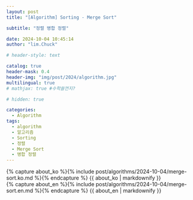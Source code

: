 ```yaml
---
layout: post
title: "[Algorithm] Sorting - Merge Sort"

subtitle: "정렬 병합 정렬"

date: 2024-10-04 10:45:14
author: "lim.Chuck"

# header-style: text

catalog: true
header-mask: 0.4
header-img: "img/post/2024/algorithm.jpg"
multilingual: true
# mathjax: true #수학쓸껀지?

# hidden: true

categories:
  - Algorithm
tags:
  - algorithm
  - 알고리즘
  - Sorting
  - 정렬
  - Merge Sort
  - 병합 정렬
---
```


<div class="ko post-container">
    {% capture about_ko %}{% include post/algorithms/2024-10-04/merge-sort.ko.md %}{% endcapture %}
    {{ about_ko | markdownify }}
</div>
<div class="en post-container">
    {% capture about_en %}{% include post/algorithms/2024-10-04/merge-sort.en.md %}{% endcapture %}
    {{ about_en | markdownify }}
</div>
